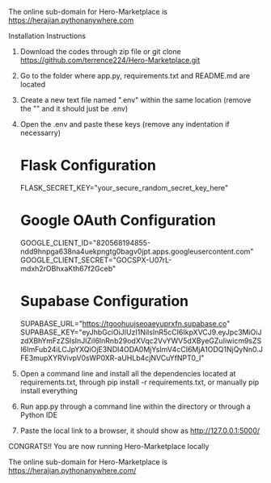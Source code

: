 The online sub-domain for Hero-Marketplace is https://herajian.pythonanywhere.com

Installation Instructions

1. Download the codes through zip file or git clone https://github.com/terrence224/Hero-Marketplace.git
2. Go to the folder where app.py, requirements.txt and README.md are located
3. Create a new text file named ".env" within the same location (remove the "" and it should just be .env)
4. Open the .env and paste these keys (remove any indentation if necessarry)
   # Flask Configuration
   FLASK_SECRET_KEY="your_secure_random_secret_key_here"

   # Google OAuth Configuration
   GOOGLE_CLIENT_ID="820568194855-ndd9hnpga638na4uekpngtg0bagv0jpt.apps.googleusercontent.com"
   GOOGLE_CLIENT_SECRET="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"

   # Supabase Configuration
   SUPABASE_URL="https://tgoohuujseoaeyuprxfn.supabase.co"
   SUPABASE_KEY="eyJhbGciOiJIUzI1NiIsInR5cCI6IkpXVCJ9.eyJpc3MiOiJzdXBhYmFzZSIsInJlZiI6InRnb29odXVqc2VvYWV5dXByeGZuIiwicm9sZSI6ImFub24iLCJpYXQiOjE3NDI4ODA0MjYsImV4cCI6MjA1ODQ1NjQyNn0.JFE3mupXYRVivpV0sWP0XR-aUHLb4cjNVCuYfNPT0_I"
5. Open a command line and install all the dependencies located at requirements.txt, through pip install -r requirements.txt, or manually pip install everything
6. Run app.py through a command line within the directory or through a Python IDE
7. Paste the local link to a browser, it should show as http://127.0.0.1:5000/

CONGRATS!!
You are now running Hero-Marketplace locally

The online sub-domain for Hero-Marketplace is https://herajian.pythonanywhere.com/
